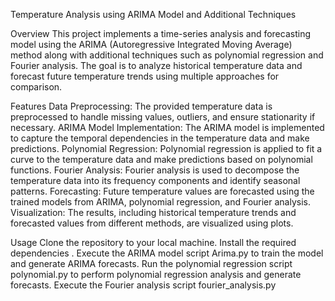 Temperature Analysis using ARIMA Model and Additional Techniques 

Overview
This project implements a time-series analysis and forecasting model using the ARIMA (Autoregressive Integrated Moving Average) method along with 
additional techniques such as polynomial regression and Fourier analysis. The goal is to analyze historical temperature data and forecast future 
temperature trends using multiple approaches for comparison.

Features
Data Preprocessing: The provided temperature data is preprocessed to handle missing values, outliers, and ensure stationarity if necessary.
ARIMA Model Implementation: The ARIMA model is implemented to capture the temporal dependencies in the temperature data and make predictions.
Polynomial Regression: Polynomial regression is applied to fit a curve to the temperature data and make predictions based on polynomial functions.
Fourier Analysis: Fourier analysis is used to decompose the temperature data into its frequency components and identify seasonal patterns.
Forecasting: Future temperature values are forecasted using the trained models from ARIMA, polynomial regression, and Fourier analysis.
Visualization: The results, including historical temperature trends and forecasted values from different methods, are visualized using plots.

Usage
Clone the repository to your local machine.
Install the required dependencies .
Execute the ARIMA model script Arima.py to train the model and generate ARIMA forecasts.
Run the polynomial regression script polynomial.py to perform polynomial regression analysis and generate forecasts.
Execute the Fourier analysis script fourier_analysis.py 
